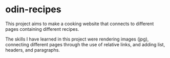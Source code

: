 # odin-recipes

This project aims to make a cooking website that connects to different pages 
containing different recipes.

The skills I have learned in this project were rendering images (jpg), connecting different pages through the use of relative links, and adding list, headers, and paragraphs.